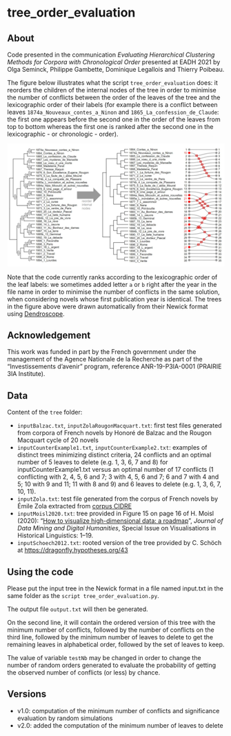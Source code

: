 # tree_order_evaluation
## About
Code presented in the communication *Evaluating Hierarchical Clustering Methods for Corpora with Chronological Order* presented at EADH 2021 by Olga Seminck, Philippe Gambette, Dominique Legallois and Thierry Poibeau.

The figure below illustrates what the script `tree_order_evaluation` does: it reorders the children of the internal nodes of the tree in order to minimise the number of conflicts between the order of the leaves of the tree and the lexicographic order of their labels (for example there is a conflict between leaves `1874a_Nouveaux_contes_a_Ninon` and `1865_La_confession_de_Claude`: the first one appears before the second one in the order of the leaves from top to bottom whereas the first one is ranked after the second one in the lexicographic - or chronologic - order). 

![Illustration of the input and output of tree_order_evaluation.py!](/figures/fig-ZolaEADH.jpg "Illustration of the input and output of tree_order_evaluation.py")

Note that the code currently ranks according to the lexicographic order of the leaf labels: we sometimes added letter `a` or `b` right after the year in the file name in order to minimise the number of conflicts in the same solution, when considering novels whose first publication year is identical. The trees in the figure above were drawn automatically from their Newick format using [Dendroscope](https://uni-tuebingen.de/fr/fakultaeten/mathematisch-naturwissenschaftliche-fakultaet/fachbereiche/informatik/lehrstuehle/algorithms-in-bioinformatics/software/dendroscope/).

## Acknowledgement
This work was funded in part by the French government under the management of the Agence Nationale de la Recherche as part of the “Investissements d’avenir” program, reference ANR-19-P3IA-0001 (PRAIRIE 3IA Institute).

## Data
Content of the `tree` folder:
* `inputBalzac.txt`, `inputZolaRougonMacquart.txt`: first test files generated from corpora of French novels by Honoré de Balzac and the Rougon Macquart cycle of 20 novels
* `inputCounterExample1.txt`, `inputCounterExample2.txt`: examples of distinct trees minimizing distinct criteria, 24 conflicts and an optimal number of 5 leaves to delete (e.g. 1, 3, 6, 7 and 8) for inputCounterExample1.txt versus an optimal number of 17 conflicts (1 conflicting with 2, 4, 5, 6 and 7; 3 with 4, 5, 6 and 7; 6 and 7 with 4 and 5; 10 with 9 and 11; 11 with 8 and 9) and 6 leaves to delete (e.g. 1, 3, 6, 7, 10, 11).
* `inputZola.txt`: test file generated from the corpus of French novels by Émile Zola extracted from [corpus CIDRE](https://www.ortolang.fr/market/corpora/cidre)
* `inputMoisl2020.txt`: tree provided in Figure 15 on page 16 of H. Moisl (2020): “[How to visualize high-dimensional data: a roadmap](https://doi.org/10.46298/jdmdh.5594)”, *Journal of Data Mining and Digital Humanities*, Special Issue on Visualisations in Historical Linguistics: 1–19.
* `inputSchoech2012.txt`: rooted version of the tree provided by C. Schöch at https://dragonfly.hypotheses.org/43

## Using the code
Please put the input tree in the Newick format in a file named input.txt in the same folder as the `script tree_order_evaluation.py`. 

The output file `output.txt` will then be generated. 

On the second line, it will contain the ordered version of this tree with the minimum number of conflicts, followed by the number of conflicts on the third line, followed by the minimum number of leaves to delete to get the remaining leaves in alphabetical order, followed by the set of leaves to keep.

The value of variable `testNb` may be changed in order to change the number of random orders generated to evaluate the probability of getting the observed number of conflicts (or less) by chance.

## Versions
* v1.0: computation of the minimum number of conflicts and significance evaluation by random simulations
* v2.0: added the computation of the minimum number of leaves to delete
